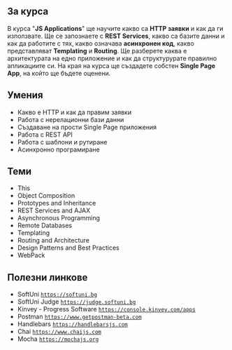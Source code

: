 ## За курса

В курса "**JS Applications**" ще научите какво сa **HTTP заявки** и как да ги използвате. Ще се запознаете с **REST Services**, какво са базите данни и как да работите с тях, какво означава **асинхронен код**, какво представляват **Templating** и **Routing**. Ще разберете каква е архитектурата на едно приложение и как да структурурате правилно апликациите си. На края на курса ще създадете собстен **Single Page App**, на който ще бъдете оценени.

## Умения

- Какво е HTTP и как да правим заявки
- Работа с нерелационни бази данни
- Създаване на прости Single Page приложения
- Работа с REST API
- Работа с шаблони и рутиране
- Асинхронно програмиране

## Теми

- This
- Object Composition
- Prototypes and Inheritance
- REST Services and AJAX
- Asynchronous Programming
- Remote Databases
- Templating
- Routing and Architecture
- Design Patterns and Best Practices
- WebPack

## Полезни линкове

- SoftUni 
<a href="https://softuni.bg">`https://softuni.bg`</a>
- SoftUni Judge 
<a href="https://judge.softuni.bg">`https://judge.softuni.bg`</a>
- Kinvey - Progress Software 
<a href="https://console.kinvey.com/apps">`https://console.kinvey.com/apps`</a>
- Postman 
<a href="https://www.getpostman-beta.com">`https://www.getpostman-beta.com`</a>
- Handlebars 
<a href="https://handlebarsjs.com">`https://handlebarsjs.com`</a>
- Chai 
<a href="https://www.chaijs.com">`https://www.chaijs.com`</a>
- Mocha 
<a href="https://mochajs.org">`https://mochajs.org`</a>
